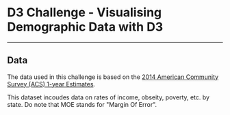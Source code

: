 # D3 Challenge - Visualising Demographic Data with D3
---

## Data 

The data used in this challenge is based on the [2014 American Community Survey (ACS) 1-year Estimates](https://factfinder.census.gov/faces/nav/jsf/pages/searchresults.xhtml).

This dataset incoudes data on rates of income, obseity, poverty, etc. by state. Do note that MOE stands for "Margin Of Error". 





